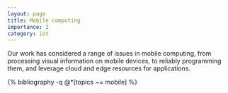```yaml
---
layout: page
title: Mobile computing
importance: 2
category: iot
---
```


Our work has considered a range of issues in mobile computing, from processing visual information on mobile devices, to reliably programming them, and leverage cloud and edge resources for applications.

<div class="publications">

{% bibliography -q @*[topics ~= mobile] %}

</div>  


